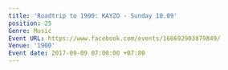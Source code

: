 ```yaml
---
title: 'Roadtrip to 1900: KAYZO - Sunday 10.09'
position: 25
Genre: Music
Event URL: https://www.facebook.com/events/166692903879849/
Venue: '1900'
Event date: 2017-09-09 07:00:00 +07:00
---
```


